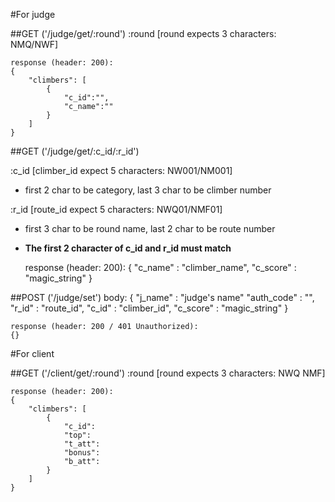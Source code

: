 #For judge

##GET ('/judge/get/:round')
:round [round expects 3 characters: NMQ/NWF]

	response (header: 200):
	{
		"climbers": [
			{
				"c_id":"",
				"c_name":""
			}
		]
	}


##GET ('/judge/get/:c_id/:r_id')

:c_id [climber_id expect 5 characters: NW001/NM001]
 * first 2 char to be category, last 3 char to be climber number

:r_id [route_id expect 5 characters: NWQ01/NMF01]
 * first 3 char to be round name, last 2 char to be route number
 * **The first 2 character of c_id and r_id must match**


	response (header: 200):
	{
		"c_name" : "climber_name",
		"c_score" : "magic_string"
	}



##POST ('/judge/set')
	body:
	{
		"j_name" : "judge's name"
		"auth_code" : "",
		"r_id" : "route_id",
		"c_id" : "climber_id",
		"c_score" : "magic_string"
	}

	response (header: 200 / 401 Unauthorized):
	{}




#For client

##GET ('/client/get/:round')
:round [round expects 3 characters: NWQ NMF]

	response (header: 200):
	{
		"climbers": [
			{
				"c_id":
				"top":
				"t_att":
				"bonus":
				"b_att":
			}
		]
	}